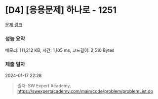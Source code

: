 # [D4] [응용문제] 하나로 - 1251 

[문제 링크](https://swexpertacademy.com/main/code/problem/problemDetail.do?contestProbId=AV15StKqAQkCFAYD) 

### 성능 요약

메모리: 111,212 KB, 시간: 1,105 ms, 코드길이: 2,510 Bytes

### 제출 일자

2024-01-17 22:28



> 출처: SW Expert Academy, https://swexpertacademy.com/main/code/problem/problemList.do